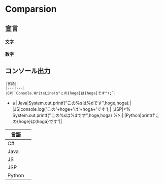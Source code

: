 # Comparsion
## 宣言
#### 文字
#### 数字
## コンソール出力

	|言語||
	|---|---|
	|C#|`Console.WriteLine($"この{hoge}は{hoga}です");`|

- a
	|Java|System.out.printf("この%sは%dです",hoge,hoga);|
	|JS|console.log('この'+hoge+'は'+hoga+'です');|
	|JSP|<% System.out.printf("この%sは%dです",hoge,hoga) %>;|
	|Python|print(f'この{hoge}は{hoga}です')|

|言語||
|---|---|
|C#||
|Java||
|JS||
|JSP||
|Python||